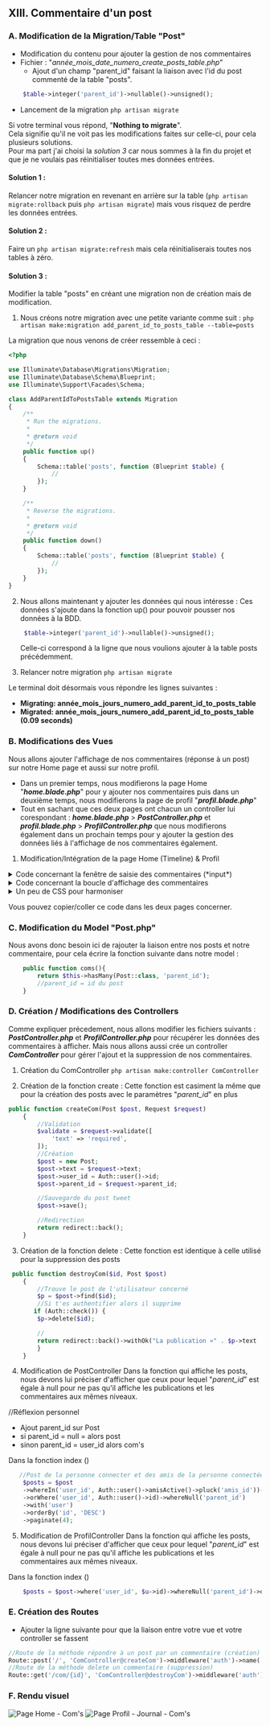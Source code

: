 ## XIII. Commentaire d'un post

### A. Modification de la Migration/Table "Post"

-   Modification du contenu pour ajouter la gestion de nos commentaires
-   Fichier :  "*année_mois_date_numero_create_posts_table.php*"
    -   Ajout d'un champ "parent_id" faisant la liaison avec l'id du post commenté de la table "posts".

```php
    $table->integer('parent_id')->nullable()->unsigned();
```

-   Lancement de la migration
`php artisan migrate`

Si votre terminal vous répond, "**Nothing to migrate**".<br>
Cela signifie qu'il ne voit pas les modifications faites sur celle-ci, pour cela plusieurs solutions.<br>
Pour ma part j'ai choisi la *solution 3* car nous sommes à la fin du projet et que je ne voulais pas réinitialiser toutes mes données entrées.

#### Solution 1 : 
Relancer notre migration en revenant en arrière sur la table (`php artisan migrate:rollback` puis `php artisan migrate`) mais vous risquez de perdre les données entrées.

#### Solution 2 : 
Faire un `php artisan migrate:refresh` mais cela réinitialiserais toutes nos tables à zéro.

#### Solution 3 : 
Modifier la table "posts" en créant une migration non de création mais de modification.
1. Nous créons notre migration avec une petite variante comme suit :
   `php artisan make:migration add_parent_id_to_posts_table --table=posts`

La migration que nous venons de créer ressemble à ceci :

```php
<?php

use Illuminate\Database\Migrations\Migration;
use Illuminate\Database\Schema\Blueprint;
use Illuminate\Support\Facades\Schema;

class AddParentIdToPostsTable extends Migration
{
    /**
     * Run the migrations.
     *
     * @return void
     */
    public function up()
    {
        Schema::table('posts', function (Blueprint $table) {
            //
        });
    }

    /**
     * Reverse the migrations.
     *
     * @return void
     */
    public function down()
    {
        Schema::table('posts', function (Blueprint $table) {
            //
        });
    }
}
```

2. Nous allons maintenant y ajouter les données qui nous intéresse :
   Ces données s'ajoute dans la fonction up() pour pouvoir pousser nos données à la BDD.
   ```php
    $table->integer('parent_id')->nullable()->unsigned();
    ```
    Celle-ci correspond à la ligne que nous voulions ajouter à la table posts précédemment.

3. Relancer notre migration
`php artisan migrate`

Le terminal doit désormais vous répondre les lignes suivantes :
- **Migrating: année_mois_jours_numero_add_parent_id_to_posts_table**
- **Migrated:  année_mois_jours_numero_add_parent_id_to_posts_table (0.09 seconds)**

### B. Modifications des Vues

Nous allons ajouter l'affichage de nos commentaires (réponse à un post) sur notre Home page et aussi sur notre profil.
- Dans un premier temps, nous modifierons la page Home "***home.blade.php***" pour y ajouter nos commentaires puis dans un deuxième temps, nous modifierons la page de profil "***profil.blade.php***"
- Tout en sachant que ces deux pages ont chacun un controller lui corespondant : ***home.blade.php*** > ***PostController.php*** et ***profil.blade.php*** > ***ProfilController.php*** que nous modifierons également dans un prochain temps pour y ajouter la gestion des données liés à l'affichage de nos commentaires également.

1. Modification/Intégration de la page Home (Timeline) & Profil
 
<details>
<summary>Code concernant la fenêtre de saisie des commentaires (*input*)</summary>

```php
 <!--Partie créations des commentaires-->
 <div class="form-group m-2 comment">
 <!--If de gestions des erreurs-->
    @if ($errors->any())
    <div class="alert alert-danger">
        <ul>
            @foreach ($errors->all() as $error)
            <li>{{ $error }}</li>
            @endforeach
        </ul>
    </div>
    @endif
     <!--Formulaire d'envoi du commentaire-->
    <form method="post" action="{{route('createCom.com')}}">
     <!--Input invisible qui récupère l'id du post commenter (post_parent) -->
        <input type="hidden" name="parent_id" value="{{ $post->id }}">
        <div class="d-flex m-auto">
            <div class="mr-2"><img style="border-radius:50%; border:1px solid #DADDE1;"
                    src="{{Auth::user()->avatar}}" alt="" width="32"></div>
            <input name="text" class="form-control @error('text') is-invalid @enderror mb-2"
                id="commenter" type="text" style="border-radius:50px; background:#f2f3f5;"
                placeholder="Votre commentaire...">{{ old('text') }}</input>
            <button href="#" class="btn btn-primary btn-coms" role="button"
                aria-pressed="true" style="height:37px;" type="submit">
                <svg class="svgIcon" height="16px" width="16px" version="1.1"
                    viewBox="0 0 16 16" x="0px" xmlns="http://www.w3.org/2000/svg"
                    xmlns:xlink="http://www.w3.org/1999/xlink" xml:space="preserve" y="0px">
                    <path
                        d="M11,8.3L2.6,8.8C2.4,8.8,2.3,8.9,2.3,9l-1.2,4.1c-0.2,0.5,0,1.1,0.4,1.5C1.7,14.9,2,15,2.4,15c0.2,0,0.4,0,0.6-0.1l11.2-5.6 C14.8,9,15.1,8.4,15,7.8c-0.1-0.4-0.4-0.8-0.8-1L3,1.1C2.5,0.9,1.9,1,1.5,1.3C1,1.7,0.9,2.3,1.1,2.9L2.3,7c0,0.1,0.2,0.2,0.3,0.2 L11,7.7c0,0,0.3,0,0.3,0.3S11,8.3,11,8.3z"
                        fill="#BEC3C9"></path>
                </svg>
            </button>
            {{csrf_field()}}
        </div>
    </form>
</div>
```
</details>

<details>
<summary>Code concernant la boucle d'affichage des commentaires</summary>

```php
     <!--Partie boucle d'affichage des commentaires-->
    @if(!$post->coms->isEmpty())
    @foreach ($post->coms as $com)
    @csrf
    <div class="d-flex m-auto">
        <div class="mr-2"><img style="border-radius:50%; border:1px solid #DADDE1;"
                src="{{$com->user->getAvatar()}}" alt="" width="32"></div>
        <p class="m-0 mb-1 px-2 py-1"
            style="font-size:13px; border-radius:50px; background:#f2f3f5;">
            <a href="{{ route('profil', $com->user->id) }}"
                class="text-decoration-none text-blue mr-1">{{$com->user->firstname}}
                {{$com->user->name}}</a> {{$com->text }}
        </p>
        @if($com->postLike->count() != 0)
        <div class="d-flex m-0 bg-white border bg-white"
            style="border-radius:50px; height:20px; ">
            <img src="/img/likes.png" alt="Icone nombre de j'aime" width="16" height="16"
                class="my-auto">
            <p class="mx-1 m-0 my-auto text-muted" style="font-size:13px;">
                {{$com->postLike->count()}}</p>
        </div>
        @endif
        <form action="{{route('destroyCom.com', $com->id)}}" method="DELETE" class="pl-2">
            @if ($com->user->id === Auth::user()->id)
            <button type="submit" class="btn  p-0 px-1" onclick="if(confirm('Voulez-vous vraiment supprimer ce post ?')){
                        return true;}else{ return false;}"><img src="./img/delete.png"
                    alt="Poubelle" width="14"></button>
            @endif
        </form>
    </div>
    <div class="d-flex my-auto pb-2">
        @if(!Auth::user()->isLike($com))
        <a href="{{route('post.like', $com->id)}}" class="text-decoration-none text-secondary">
            <p class="m-0 pl-5" style="font-size:14px;">J'aime</p>
        </a>
        @else
        <a href="{{route('post.unlike', $com->id)}}" class="text-decoration-none text-indigo">
            <p class="m-0 pl-5" style="font-size:14px;">J'aime</p>
        </a>
        @endif

        <p class="text-muted mx-2 my-auto text-secondary font-italic" style="font-size:14px;">
            - {{$com->created_at->locale('fr_FR')->diffForHumans()}}</p>
    </div>
    @endforeach
    @endif
```
</details>

<details>
<summary>Un peu de CSS pour harmoniser</summary>

```css
@section('style')
<style>
    .btn-coms {
        position: absolute;
        right: 20px;
        background: none;
        transition: all 0.5s ease;
        border: none;
        padding: 0.45rem 0.75rem;
    }

    .btn-coms:hover {
        position: absolute;
        right: 20px;
        background: none;
        transition: all 0.5s ease;
        border: none;
        padding: 0.45rem 0.75rem;
    }

    .btn-coms>.svgIcon>path {
        transition: all 0.5s ease;
    }

    .btn-coms:hover>.svgIcon>path {
        fill: #3490dc;
        transition: all 0.5s ease;
    }

    .active-comment.active>div>p {
        color: #3490dc;
        transition: all 0.5s ease;
    }

    .active-comment.active>div>img {
        content: url('/img/coms0.png');
        transition: all 0.5s ease;
    }

    .comment {
        /* display: none;*/
        transition: all 1s ease-in-out;
    }

    .comment.active {
        display: block;
        transition: all 1s ease-in-out;
    }

</style>
@endsection
```
</details>

Vous pouvez copier/coller ce code dans les deux pages concerner.

### C. Modification du Model "Post.php"
Nous avons donc besoin ici de rajouter la liaison entre nos posts et notre commentaire, pour cela écrire la fonction suivante dans notre model :
```php
    public function coms(){
        return $this->hasMany(Post::class, 'parent_id');
        //parent_id = id du post
    }
```

### D. Création / Modifications des Controllers

Comme expliquer précedement, nous allons modifier les fichiers suivants :  ***PostController.php*** et  ***ProfilController.php*** pour récupérer les données des commentaires à afficher. Mais nous allons aussi crée un controller ***ComController*** pour gérer l'ajout et la suppression de nos commentaires.

1. Création du ComController
   `php artisan make:controller ComController`

2. Création de la fonction create :
   Cette fonction est casiment la même que pour la création des posts avec le paramètres "*parent_id*" en plus
```php
public function createCom(Post $post, Request $request)
    {
        //Validation
        $validate = $request->validate([
            'text' => 'required',
        ]);
        //Création
        $post = new Post;
        $post->text = $request->text;
        $post->user_id = Auth::user()->id;
        $post->parent_id = $request->parent_id;

        //Sauvegarde du post tweet
        $post->save();

        //Redirection
        return redirect::back();
    }
```

3. Création de la fonction delete :
   Cette fonction est identique à celle utilisé pour la suppression des posts
```php
 public function destroyCom($id, Post $post)
    {
        //Trouve le post de l'utilisateur concerné
        $p = $post->find($id);
        //Si t'es authentifier alors il supprime
       if (Auth::check()) {
        $p->delete($id);

        //
        return redirect::back()->withOk("La publication «" . $p->text . "» a été supprimé.");
        }
    }
```

4. Modification de PostController
Dans la fonction qui affiche les posts, nous devons lui préciser d'afficher que ceux pour lequel "*parent_id*" est égale à null pour ne pas qu'il affiche les publications et les commentaires aux mêmes niveaux.

 //Réflexion personnel<br>
- Ajout parent_id sur Post
- si parent_id = null = alors post 
- sinon parent_id = user_id alors com's

Dans la fonction index ()
```php
   //Post de la personne connecter et des amis de la personne connectée avec parent_id = null
    $posts = $post
    ->whereIn('user_id', Auth::user()->amisActive()->pluck('amis_id'))->whereNull('parent_id')
    ->orWhere('user_id', Auth::user()->id)->whereNull('parent_id')
    ->with('user')
    ->orderBy('id', 'DESC')
    ->paginate(4);
```


5. Modification de ProfilController
Dans la fonction qui affiche les posts, nous devons lui préciser d'afficher que ceux pour lequel "*parent_id*" est égale à null pour ne pas qu'il affiche les publications et les commentaires aux mêmes niveaux.

Dans la fonction index ()
```php
    $posts = $post->where('user_id', $u->id)->whereNull('parent_id')->orderBy('id', 'DESC')->get();
```


### E. Création des Routes
-   Ajouter la ligne suivante pour que la liaison entre votre vue et votre controller se fassent

```php
//Route de la méthode répondre à un post par un commentaire (création)
Route::post('/', 'ComController@createCom')->middleware('auth')->name('createCom.com');
//Route de la méthode delete un commentaire (suppression)
Route::get('/com/{id}', 'ComController@destroyCom')->middleware('auth')->name('destroyCom.com');
```

### F. Rendu visuel
![Page Home - Com's](/screens/FBL-page-home-coms.png)
![Page Profil - Journal - Com's](/screens/FBL-page-profil-journal-coms.png)